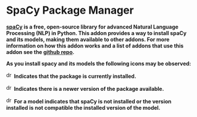 # SpaCy Package Manager
**[spaCy](http://spacy.io) is a free, open-source library for advanced Natural Language Processing 
(NLP) in Python. This addon provides a way to install spaCy and its models, making them available
to other addons. For more information on how this addon works and a list of addons that use this
addon see the [github repo](http://github.com/rteabeault/AnkiSpacy).**
 
**As you install spacy and its models the following icons may be observed:**

<img src="{checkmark_file}" alt="drawing" width="17"/> **Indicates that the package is currently 
installed.**

<img src="{refresh_file}" alt="drawing" width="17"/> **Indicates there is a newer version of the
package available.**

<img src="{incompatible_file}" alt="drawing" width="17"/> **For a model indicates that spaCy is
not installed or the version installed is not compatible the installed version of the model.**
